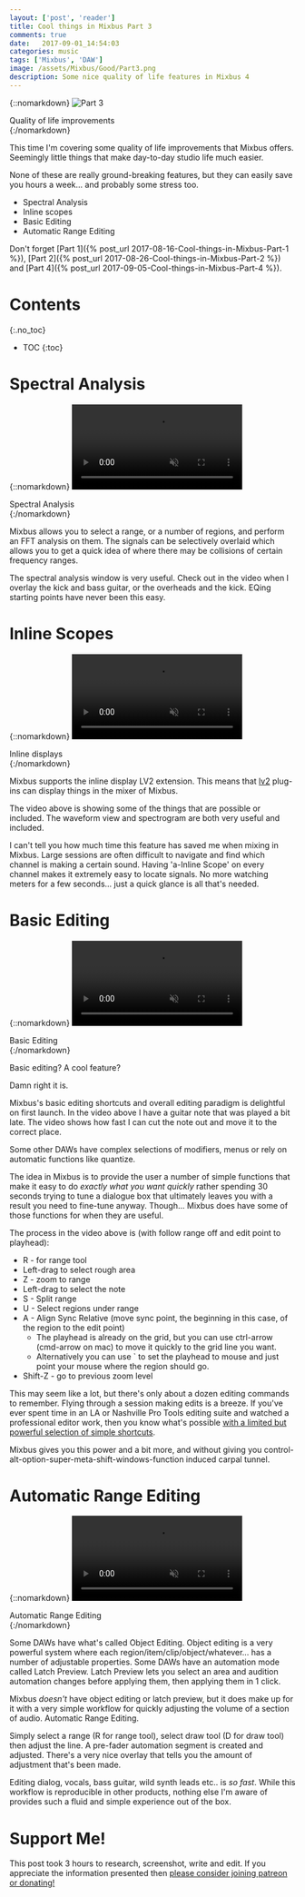 ```yaml
---
layout: ['post', 'reader']
title: Cool things in Mixbus Part 3
comments: true
date:   2017-09-01_14:54:03 
categories: music
tags: ['Mixbus', 'DAW']
image: /assets/Mixbus/Good/Part3.png
description: Some nice quality of life features in Mixbus 4
---
```


{::nomarkdown}
  <img src="/assets/Mixbus/Good/Part3.png" alt="Part 3">
  <div class="image-caption">Quality of life improvements</div>
{:/nomarkdown}

This time I'm covering some quality of life improvements that Mixbus offers. Seemingly little things that make day-to-day studio life much easier.

None of these are really ground-breaking features, but they can easily save you hours a week... and probably some stress too.

* Spectral Analysis
* Inline scopes
* Basic Editing
* Automatic Range Editing

Don't forget [Part 1]({% post_url 2017-08-16-Cool-things-in-Mixbus-Part-1 %}), [Part 2]({% post_url 2017-08-26-Cool-things-in-Mixbus-Part-2 %}) and [Part 4]({% post_url 2017-09-05-Cool-things-in-Mixbus-Part-4 %}).

<!--more-->

# Contents
{:.no_toc}
* TOC
{:toc}

# Spectral Analysis

{::nomarkdown}
  <video autoplay loop muted class="gifvid">
    <source src="/assets/Mixbus/Good/SpectralAnalysis.mp4" type="video/mp4">
    Your browser does not support the video tag.
  </video>
  <div class="video-caption">Spectral Analysis</div>
{:/nomarkdown}

Mixbus allows you to select a range, or a number of regions, and perform an FFT analysis on them. The signals can be selectively overlaid which allows you to get a quick idea of where there may be collisions of certain frequency ranges.

The spectral analysis window is very useful. Check out in the video when I overlay the kick and bass guitar, or the overheads and the kick. EQing starting points have never been this easy.

# Inline Scopes

{::nomarkdown}
  <video autoplay loop muted class="gifvid">
    <source src="/assets/Mixbus/Good/InlineScopes.mp4" type="video/mp4">
    Your browser does not support the video tag.
  </video>
  <div class="video-caption">Inline displays</div>
{:/nomarkdown}

Mixbus supports the inline display LV2 extension. This means that [lv2](http://lv2plug.in) plug-ins can display things in the mixer of Mixbus.

The video above is showing some of the things that are possible or included. The waveform view and spectrogram are both very useful and included. 

I can't tell you how much time this feature has saved me when mixing in Mixbus. Large sessions are often difficult to navigate and find which channel is making a certain sound. Having 'a-Inline Scope' on every channel makes it extremely easy to locate signals. No more watching meters for a few seconds... just a quick glance is all that's needed.

# Basic Editing

{::nomarkdown}
  <video autoplay loop muted class="gifvid">
    <source src="/assets/Mixbus/Good/BasicEditing.mp4" type="video/mp4">
    Your browser does not support the video tag.
  </video>
  <div class="video-caption">Basic Editing</div>
{:/nomarkdown}

Basic editing? A cool feature?

Damn right it is.

Mixbus's basic editing shortcuts and overall editing paradigm is delightful on first launch. In the video above I have a guitar note that was played a bit late. The video shows how fast I can cut the note out and move it to the correct place.

Some other DAWs have complex selections of modifiers, menus or rely on automatic functions like quantize.

The idea in Mixbus is to provide the user a number of simple functions that make it easy to do _exactly what you want quickly_ rather spending 30 seconds trying to tune a dialogue box that ultimately leaves you with a result you need to fine-tune anyway. Though... Mixbus does have some of those functions for when they are useful.

The process in the video above is (with follow range off and edit point to playhead):

* R - for range tool
* Left-drag to select rough area
* Z - zoom to range
* Left-drag to select the note
* S - Split range
* U - Select regions under range
* A - Align Sync Relative (move sync point, the beginning in this case, of the region to the edit point)
    * The playhead is already on the grid, but you can use ctrl-arrow (cmd-arrow on mac) to move it quickly to the grid line you want.
    * Alternatively you can use ` to set the playhead to mouse and just point your mouse where the region should go.
* Shift-Z - go to previous zoom level

This may seem like a lot, but there's only about a dozen editing commands to remember. Flying through a session making edits is a breeze. If you've ever spent time in an LA or Nashville Pro Tools editing suite and watched a professional editor work, then you know what's possible [with a limited but powerful selection of simple shortcuts](https://www.soundonsound.com/techniques/using-pro-tools-keyboard-commands-focus).

Mixbus gives you this power and a bit more, and without giving you control-alt-option-super-meta-shift-windows-function induced carpal tunnel.

# Automatic Range Editing

{::nomarkdown}
  <video autoplay loop muted class="gifvid">
    <source src="/assets/Mixbus/Good/RangeEditing.mp4" type="video/mp4">
    Your browser does not support the video tag.
  </video>
  <div class="video-caption">Automatic Range Editing</div>
{:/nomarkdown}

Some DAWs have what's called Object Editing. Object editing is a very powerful system where each region/item/clip/object/whatever... has a number of adjustable properties. Some DAWs have an automation mode called Latch Preview. Latch Preview lets you select an area and audition automation changes before applying them, then applying them in 1 click.

Mixbus _doesn't_ have object editing or latch preview, but it does make up for it with a very simple workflow for quickly adjusting the volume of a section of audio. Automatic Range Editing.

Simply select a range (R for range tool), select draw tool (D for draw tool) then adjust the line. A pre-fader automation segment is created and adjusted. There's a very nice overlay that tells you the amount of adjustment that's been made.

Editing dialog, vocals, bass guitar, wild synth leads etc.. is _so fast_. While this workflow is reproducible in other products, nothing else I'm aware of provides such a fluid and simple experience out of the box.

# Support Me!

This post took 3 hours to research, screenshot, write and edit. If you appreciate the information presented then <a href="/DonateNow/">please consider joining patreon or donating!</a>






